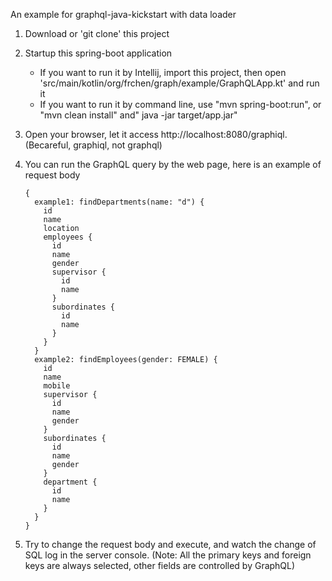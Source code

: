 An example for graphql-java-kickstart with data loader

1. Download or 'git clone' this project

2. Startup this spring-boot application

   + If you want to run it by Intellij, import this project, then open 'src/main/kotlin/org/frchen/graph/example/GraphQLApp.kt' and run it
   + If you want to run it by command line, use "mvn spring-boot:run", or "mvn clean install" and" java -jar target/app.jar"

3. Open your browser, let it access http://localhost:8080/graphiql. (Becareful, graphiql, not graphql)

4. You can run the GraphQL query by the web page, here is an example of request body

   ```
   {
     example1: findDepartments(name: "d") {
       id
       name
       location
       employees {
         id
         name
         gender
         supervisor {
           id
           name
         }
         subordinates {
           id
           name
         }
       }
     }
     example2: findEmployees(gender: FEMALE) {
       id
       name
       mobile
       supervisor {
         id
         name
         gender
       }
       subordinates {
         id
         name
         gender
       }
       department {
         id
         name
       }
     }
   }
   ```

5. Try to change the request body and execute, and watch the change of SQL log in the server console. (Note: All the primary keys and foreign keys are always selected, other fields are controlled by GraphQL)